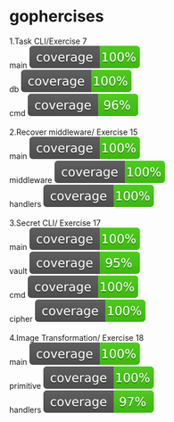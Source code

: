 # gophercises

1.Task CLI/Exercise 7<br>
main ![alt coverage](https://github.com/chilledblooded/gophercises/blob/master/Exercise_7/coverage.svg)<br>
db ![alt coverage](https://github.com/chilledblooded/gophercises/blob/master/Exercise_7/db/coverage.svg)<br>
cmd ![alt coverage](https://github.com/chilledblooded/gophercises/blob/master/Exercise_7/cmd/coverage.svg)<br><br>
2.Recover middleware/ Exercise 15 <br>
main ![alt coverage](https://github.com/chilledblooded/gophercises/blob/master/Exercise_15/coverage.svg)<br>
middleware ![alt coverage](https://github.com/chilledblooded/gophercises/blob/master/Exercise_15/Middleware/coverage.svg)<br>
handlers ![alt coverage](https://github.com/chilledblooded/gophercises/blob/master/Exercise_15/Handlers/coverage.svg)<br><br>
3.Secret CLI/ Exercise 17<br>
main ![alt coverage](https://github.com/chilledblooded/gophercises/blob/master/Exercise_17/coverage.svg)<br>
vault ![alt coverage](https://github.com/chilledblooded/gophercises/blob/master/Exercise_17/vault/coverage.svg)<br>
cmd ![alt coverage](https://github.com/chilledblooded/gophercises/blob/master/Exercise_17/cmd/coverage.svg)<br>
cipher ![alt coverage](https://github.com/chilledblooded/gophercises/blob/master/Exercise_17/cipher/coverage.svg)<br><br>
4.Image Transformation/ Exercise 18<br>
main ![alt coverage](https://github.com/chilledblooded/gophercises/blob/master/Exercise_18/coverage.svg)<br>
primitive ![alt coverage](https://github.com/chilledblooded/gophercises/blob/master/Exercise_18/primitive/coverage.svg)<br>
handlers ![alt coverage](https://github.com/chilledblooded/gophercises/blob/master/Exercise_18/handlers/coverage.svg)<br>
